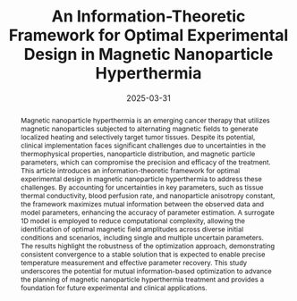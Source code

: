 ---
title: "An Information-Theoretic Framework for Optimal Experimental Design in Magnetic Nanoparticle Hyperthermia"

authors:
- Mahesh Nandyala
- Andrew Lanham
- admin
- Chengyue Wu
- John D. Hazle
- Thomas E. Yankeelov
- R Jason Stafford
- Ahmed A. El-Gendy
- David Fuentes
author_notes:
- "Corresponding author"
date: "2025-03-31"
doi: ''

# Schedule page publish date (NOT publication's date).
publishDate: "2025-03-31"

# Publication type.
publication_types: ["article"]

# Publication name and optional abbreviated publication name.
publication: "*SSRN preprint*	**SSRN 5200413**"
publication_short: "SSRN"

abstract: "Magnetic nanoparticle hyperthermia is an emerging cancer therapy that utilizes magnetic nanoparticles subjected to alternating magnetic fields to generate localized heating and selectively target tumor tissues. Despite its potential, clinical implementation faces significant challenges due to uncertainties in the thermophysical properties, nanoparticle distribution, and magnetic particle parameters, which can compromise the precision and efficacy of the treatment. This article introduces an information-theoretic framework for optimal experimental design in magnetic nanoparticle hyperthermia to address these challenges. By accounting for uncertainties in key parameters, such as tissue thermal conductivity, blood perfusion rate, and nanoparticle anisotropy constant, the framework maximizes mutual information between the observed data and model parameters, enhancing the accuracy of parameter estimation. A surrogate 1D model is employed to reduce computational complexity, allowing the identification of optimal magnetic field amplitudes across diverse initial conditions and scenarios, including single and multiple uncertain parameters. The results highlight the robustness of the optimization approach, demonstrating consistent convergence to a stable solution that is expected to enable precise temperature measurement and effective parameter recovery. This study underscores the potential for mutual information-based optimization to advance the planning of magnetic nanoparticle hyperthermia treatment and provides a foundation for future experimental and clinical applications."

# Summary. An optional shortened abstract.
summary: ''

tags:
- Optimal Experimental Design
- Information Theory
- Magnetic Nanoparticle Hyperthermia

featured: true

# links:
url_pdf: 'https://dx.doi.org/10.2139/ssrn.5200413'
url_source: 'https://dx.doi.org/10.2139/ssrn.5200413'
---